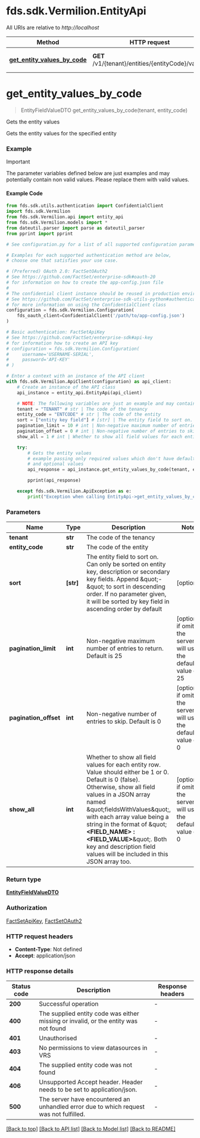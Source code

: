 # fds.sdk.Vermilion.EntityApi

All URIs are relative to *http://localhost*

Method | HTTP request | Description
------------- | ------------- | -------------
[**get_entity_values_by_code**](EntityApi.md#get_entity_values_by_code) | **GET** /v1/{tenant}/entities/{entityCode}/values | Gets the entity values



# **get_entity_values_by_code**
> EntityFieldValueDTO get_entity_values_by_code(tenant, entity_code)

Gets the entity values

Gets the entity values for the specified entity

### Example

> [!IMPORTANT]
> The parameter variables defined below are just examples and may potentially contain non valid values. Please replace them with valid values.

#### Example Code

```python
from fds.sdk.utils.authentication import ConfidentialClient
import fds.sdk.Vermilion
from fds.sdk.Vermilion.api import entity_api
from fds.sdk.Vermilion.models import *
from dateutil.parser import parse as dateutil_parser
from pprint import pprint

# See configuration.py for a list of all supported configuration parameters.

# Examples for each supported authentication method are below,
# choose one that satisfies your use case.

# (Preferred) OAuth 2.0: FactSetOAuth2
# See https://github.com/FactSet/enterprise-sdk#oauth-20
# for information on how to create the app-config.json file
#
# The confidential client instance should be reused in production environments.
# See https://github.com/FactSet/enterprise-sdk-utils-python#authentication
# for more information on using the ConfidentialClient class
configuration = fds.sdk.Vermilion.Configuration(
    fds_oauth_client=ConfidentialClient('/path/to/app-config.json')
)

# Basic authentication: FactSetApiKey
# See https://github.com/FactSet/enterprise-sdk#api-key
# for information how to create an API key
# configuration = fds.sdk.Vermilion.Configuration(
#     username='USERNAME-SERIAL',
#     password='API-KEY'
# )

# Enter a context with an instance of the API client
with fds.sdk.Vermilion.ApiClient(configuration) as api_client:
    # Create an instance of the API class
    api_instance = entity_api.EntityApi(api_client)

    # NOTE: The following variables are just an example and may contain invalid values. Please, replace these with valid values.
    tenant = "TENANT" # str | The code of the tenancy
    entity_code = "ENTCODE" # str | The code of the entity
    sort = ["entity key field"] # [str] | The entity field to sort on. Can only be sorted on entity key, description or secondary key fields. Append \"-\" to sort in descending order. If no parameter given, it will be sorted by key field in ascending order by default (optional)
    pagination_limit = 10 # int | Non-negative maximum number of entries to return. Default is 25 (optional) if omitted the server will use the default value of 25
    pagination_offset = 0 # int | Non-negative number of entries to skip. Default is 0 (optional) if omitted the server will use the default value of 0
    show_all = 1 # int | Whether to show all field values for each entity row. Value should either be 1 or 0. Default is 0 (false). Otherwise, show all field values in a JSON array named \"fieldsWithValues\", with each array value being a string in the format of \"**<FIELD_NAME> : <FIELD_VALUE>**\". Both key and description field values will be included in this JSON array too. (optional) if omitted the server will use the default value of 0

    try:
        # Gets the entity values
        # example passing only required values which don't have defaults set
        # and optional values
        api_response = api_instance.get_entity_values_by_code(tenant, entity_code, sort=sort, pagination_limit=pagination_limit, pagination_offset=pagination_offset, show_all=show_all)

        pprint(api_response)

    except fds.sdk.Vermilion.ApiException as e:
        print("Exception when calling EntityApi->get_entity_values_by_code: %s\n" % e)
```


### Parameters

Name | Type | Description  | Notes
------------- | ------------- | ------------- | -------------
 **tenant** | **str**| The code of the tenancy |
 **entity_code** | **str**| The code of the entity |
 **sort** | **[str]**| The entity field to sort on. Can only be sorted on entity key, description or secondary key fields. Append \&quot;-\&quot; to sort in descending order. If no parameter given, it will be sorted by key field in ascending order by default | [optional]
 **pagination_limit** | **int**| Non-negative maximum number of entries to return. Default is 25 | [optional] if omitted the server will use the default value of 25
 **pagination_offset** | **int**| Non-negative number of entries to skip. Default is 0 | [optional] if omitted the server will use the default value of 0
 **show_all** | **int**| Whether to show all field values for each entity row. Value should either be 1 or 0. Default is 0 (false). Otherwise, show all field values in a JSON array named \&quot;fieldsWithValues\&quot;, with each array value being a string in the format of \&quot;**&lt;FIELD_NAME&gt; : &lt;FIELD_VALUE&gt;**\&quot;. Both key and description field values will be included in this JSON array too. | [optional] if omitted the server will use the default value of 0

### Return type

[**EntityFieldValueDTO**](EntityFieldValueDTO.md)

### Authorization

[FactSetApiKey](../README.md#FactSetApiKey), [FactSetOAuth2](../README.md#FactSetOAuth2)

### HTTP request headers

 - **Content-Type**: Not defined
 - **Accept**: application/json


### HTTP response details

| Status code | Description | Response headers |
|-------------|-------------|------------------|
**200** | Successful operation |  -  |
**400** | The supplied entity code was either missing or invalid, or the entity was not found |  -  |
**401** | Unauthorised |  -  |
**403** | No permissions to view datasources in VRS |  -  |
**404** | The supplied entity code was not found |  -  |
**406** | Unsupported Accept header. Header needs to be set to application/json. |  -  |
**500** | The server have encountered an unhandled error due to which request was not fulfilled. |  -  |

[[Back to top]](#) [[Back to API list]](../README.md#documentation-for-api-endpoints) [[Back to Model list]](../README.md#documentation-for-models) [[Back to README]](../README.md)

